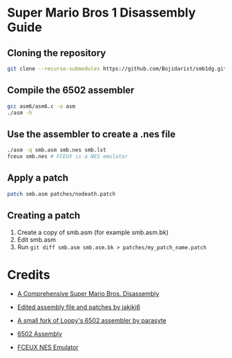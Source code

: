 # Super Mario Bros 1 Disassembly Guide

## Cloning the repository

```bash
git clone --recurse-submodules https://github.com/Bojidarist/smb1dg.git
```

## Compile the 6502 assembler

```bash
gcc asm6/asm6.c -o asm
./asm -h
```

## Use the assembler to create a .nes file

```bash
./asm -q smb.asm smb.nes smb.lst
fceux smb.nes # FCEUX is a NES emulator
```

## Apply a patch

```bash
patch smb.asm patches/nodeath.patch
```

## Creating a patch

1. Create a copy of smb.asm (for example smb.asm.bk)
2. Edit smb.asm
3. Run ``git diff smb.asm smb.asm.bk > patches/my_patch_name.patch``

# Credits

- [A Comprehensive Super Mario Bros. Disassembly ](https://gist.github.com/1wErt3r/4048722)

- [Edited assembly file and patches by jakiki6](https://github.com/jakiki6/smb1-disasm/)

- [A small fork of Loopy's 6502 assembler by parasyte](https://github.com/parasyte/asm6)

- [6502 Assembly](https://en.wikibooks.org/wiki/6502_Assembly)

- [FCEUX NES Emulator](https://fceux.com/web/home.html)
